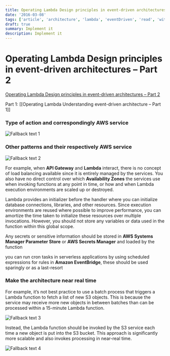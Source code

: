 ```yaml
---
title: Operating Lambda Design principles in event-driven architectures – Part 2
date: '2016-03-08'
tags: ['article', 'architecture', 'lambda', 'eventDriven', 'read', 'withResume']
draft: true
summary: Implement it
description: Implement it
---
```

# Operating Lambda Design principles in event-driven architectures – Part 2


[Operating Lambda Design principles in event-driven architectures – Part 2](https://aws.amazon.com/blogs/compute/operating-lambda-design-principles-in-event-driven-architectures-part-2/)


Part 1:
[[Operating Lambda Understanding event-driven architecture – Part 1]]

### Type of action and correspondingly AWS service

![Fallback text 1](/static/assets/pasted-image-20220809200735.png)



### Other patterns and their respectively AWS service

![Fallback text 2](/static/assets/pasted-image-20220809200919.png)


For example, when **API Gateway** and **Lambda** interact, there is no concept of load balancing available since it is entirely managed by the services. You also have no direct control over which **Availability Zones** the services use when invoking functions at any point in time, or how and when Lambda execution environments are scaled up or destroyed.

Lambda provides an initializer before the handler where you can initialize database connections, libraries, and other resources. Since execution environments are reused where possible to improve performance, you can amortize the time taken to initialize these resources over multiple invocations. However, you should not store any variables or data used in the function within this global scope.

Any secrets or sensitive information should be stored in **AWS Systems Manager Parameter Store** or **AWS Secrets Manager** and loaded by the function

you can run cron tasks in serverless applications by using scheduled expressions for rules in **Amazon EventBridge**, these should be used sparingly or as a last-resort


### Make the architecture near real time

For example, it’s not best practice to use a batch process that triggers a Lambda function to fetch a list of new S3 objects. This is because the service may receive more new objects in between batches than can be processed within a 15-minute Lambda function.

![Fallback text 3](/static/assets/pasted-image-20220809201849.png)


Instead, the Lambda function should be invoked by the S3 service each time a new object is put into the S3 bucket. This approach is significantly more scalable and also invokes processing in near-real time.

![Fallback text 4](/static/assets/pasted-image-20220809201915.png)



